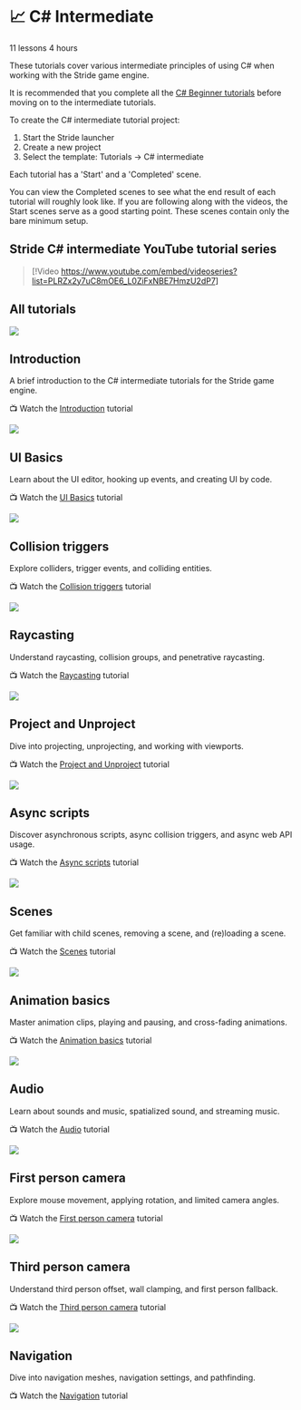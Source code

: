 # 📈 C# Intermediate

<span class="badge text-bg-info">11 lessons</span>
<span class="badge text-bg-warning">4 hours</span>

These tutorials cover various intermediate principles of using C# when working with the Stride game engine.

It is recommended that you complete all the [C# Beginner tutorials](../csharpbeginner/index.md) before moving on to the intermediate tutorials.

To create the C# intermediate tutorial project:

1. Start the Stride launcher
1. Create a new project
1. Select the template: Tutorials -> C# intermediate

Each tutorial has a 'Start' and a 'Completed' scene.

You can view the Completed scenes to see what the end result of each tutorial will roughly look like. If you are following along with the videos, the Start scenes serve as a good starting point. These scenes contain only the bare minimum setup.

## Stride C# intermediate YouTube tutorial series

> [!Video https://www.youtube.com/embed/videoseries?list=PLRZx2y7uC8mOE6_L0ZiFxNBE7HmzU2dP7]

## All tutorials
<div class="row g-4 mb-4">
    <div class="col-md-6">
        <div class="card h-100">
            <img src="media/introduction.webp" class="card-img-top" -ERR:REF-NOT-FOUND->
            <div class="card-body">
                <h2 class="card-title h5">Introduction</h2>
                <p class="card-text">A brief introduction to the C# intermediate tutorials for the Stride game engine.</p>
            </div>
            <p class="px-3 mb-4">📺 Watch the <a class="stretched-link" href="introduction.md">Introduction</a> tutorial</p>
        </div>
    </div>
    <div class="col-md-6">
        <div class="card h-100">
            <img src="media/ui-basics_thumb.webp" class="card-img-top" -ERR:REF-NOT-FOUND->
            <div class="card-body">
                <h2 class="card-title h5">UI Basics</h2>
                <p class="card-text">Learn about the UI editor, hooking up events, and creating UI by code.</p>
            </div>
            <p class="px-3 mb-4">📺 Watch the <a class="stretched-link" href="ui-basics.md">UI Basics</a> tutorial</p>
        </div>
    </div>
    <div class="col-md-6">
        <div class="card h-100">
            <img src="media/collision-triggers_thumb.webp" class="card-img-top" -ERR:REF-NOT-FOUND->
            <div class="card-body">
                <h2 class="card-title h5">Collision triggers</h2>
                <p class="card-text">Explore colliders, trigger events, and colliding entities.</p>
            </div>
            <p class="px-3 mb-4">📺 Watch the <a class="stretched-link" href="collision-triggers.md">Collision triggers</a> tutorial</p>
        </div>
    </div>
    <div class="col-md-6">
        <div class="card h-100">
            <img src="media/raycasting_thumb.webp" class="card-img-top" -ERR:REF-NOT-FOUND->
            <div class="card-body">
                <h2 class="card-title h5">Raycasting</h2>
                <p class="card-text">Understand raycasting, collision groups, and penetrative raycasting.</p>
            </div>
            <p class="px-3 mb-4">📺 Watch the <a class="stretched-link" href="raycasting.md">Raycasting</a> tutorial</p>
        </div>
    </div>
    <div class="col-md-6">
        <div class="card h-100">
            <img src="media/project-unproject_thumb.webp" class="card-img-top" -ERR:REF-NOT-FOUND->
            <div class="card-body">
                <h2 class="card-title h5">Project and Unproject</h2>
                <p class="card-text">Dive into projecting, unprojecting, and working with viewports.</p>
            </div>
            <p class="px-3 mb-4">📺 Watch the <a class="stretched-link" href="project-and-unproject.md">Project and Unproject</a> tutorial</p>
        </div>
    </div>
    <div class="col-md-6">
        <div class="card h-100">
            <img src="media/async-scripts_thumb.webp" class="card-img-top" -ERR:REF-NOT-FOUND->
            <div class="card-body">
                <h2 class="card-title h5">Async scripts</h2>
                <p class="card-text">Discover asynchronous scripts, async collision triggers, and async web API usage.</p>
            </div>
            <p class="px-3 mb-4">📺 Watch the <a class="stretched-link" href="async-scripts.md">Async scripts</a> tutorial</p>
        </div>
    </div>
    <div class="col-md-6">
        <div class="card h-100">
            <img src="media/scenes_thumb.webp" class="card-img-top" -ERR:REF-NOT-FOUND->
            <div class="card-body">
                <h2 class="card-title h5">Scenes</h2>
                <p class="card-text">Get familiar with child scenes, removing a scene, and (re)loading a scene.</p>
            </div>
            <p class="px-3 mb-4">📺 Watch the <a class="stretched-link" href="scenes.md">Scenes</a> tutorial</p>
        </div>
    </div>
    <div class="col-md-6">
        <div class="card h-100">
            <img src="media/animation-basics_thumb.webp" class="card-img-top" -ERR:REF-NOT-FOUND->
            <div class="card-body">
                <h2 class="card-title h5">Animation basics</h2>
                <p class="card-text">Master animation clips, playing and pausing, and cross-fading animations.</p>
            </div>
            <p class="px-3 mb-4">📺 Watch the <a class="stretched-link" href="animation-basics.md">Animation basics</a> tutorial</p>
        </div>
    </div>
    <div class="col-md-6">
        <div class="card h-100">
            <img src="media/audio_thumb.webp" class="card-img-top" -ERR:REF-NOT-FOUND->
            <div class="card-body">
                <h2 class="card-title h5">Audio</h2>
                <p class="card-text">Learn about sounds and music, spatialized sound, and streaming music.</p>
            </div>
            <p class="px-3 mb-4">📺 Watch the <a class="stretched-link" href="audio.md">Audio</a> tutorial</p>
        </div>
    </div>
    <div class="col-md-6">
        <div class="card h-100">
            <img src="media/first-person-camera_thumb.webp" class="card-img-top" -ERR:REF-NOT-FOUND->
            <div class="card-body">
                <h2 class="card-title h5">First person camera</h2>
                <p class="card-text">Explore mouse movement, applying rotation, and limited camera angles.</p>
            </div>
            <p class="px-3 mb-4">📺 Watch the <a class="stretched-link" href="first-person-camera.md">First person camera</a> tutorial</p>
        </div>
    </div>
    <div class="col-md-6">
        <div class="card h-100">
            <img src="media/third-person-camera_thumb.webp" class="card-img-top" -ERR:REF-NOT-FOUND->
            <div class="card-body">
                <h2 class="card-title h5">Third person camera</h2>
                <p class="card-text">Understand third person offset, wall clamping, and first person fallback.</p>
            </div>
            <p class="px-3 mb-4">📺 Watch the <a class="stretched-link" href="third-person-camera.md">Third person camera</a> tutorial</p>
        </div>
    </div>
    <div class="col-md-6">
        <div class="card h-100">
            <img src="media/navigation_thumb.webp" class="card-img-top" -ERR:REF-NOT-FOUND->
            <div class="card-body">
                <h2 class="card-title h5">Navigation</h2>
                <p class="card-text">Dive into navigation meshes, navigation settings, and pathfinding.</p>
            </div>
            <p class="px-3 mb-4">📺 Watch the <a class="stretched-link" href="navigation.md">Navigation</a> tutorial</p>
        </div>
    </div>
</div>